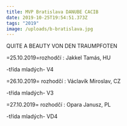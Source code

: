 ```yaml
---
title: MVP Bratislava DANUBE CACIB
date: 2019-10-25T19:54:51.373Z
tags: "2019"
image: /uploads/b-bratislava.jpg
---
```

QUITE A BEAUTY VON DEN TRAUMPFOTEN

\=25.10.2019=rozhodčí : Jakkel Tamás, HU

\-třída mladých- V4

\=26.10.2019= rozhodčí : Václavík Miroslav, CZ

\-třída mladých- V3

\=27.10.2019= rozhodčí : Opara Janusz, PL

\-třída mladých- VD4
